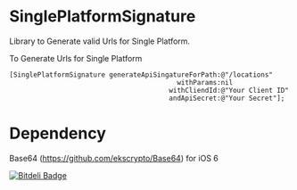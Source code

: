 SinglePlatformSignature
=======================

Library to Generate valid Urls for Single Platform.

To Generate Urls for Single Platform
````
[SinglePlatformSignature generateApiSingatureForPath:@"/locations"
                                          withParams:nil
                                        withCliendId:@"Your Client ID"
                                        andApiSecret:@"Your Secret"];
````


Dependency
=======================

Base64 (https://github.com/ekscrypto/Base64) for iOS 6 



[![Bitdeli Badge](https://d2weczhvl823v0.cloudfront.net/ronakjangir47/singleplatformsignature/trend.png)](https://bitdeli.com/free "Bitdeli Badge")

